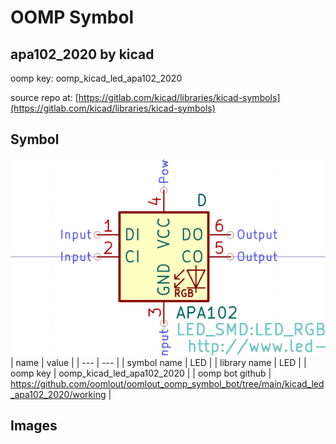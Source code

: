 # OOMP Symbol  
## apa102_2020  by kicad  
  
oomp key: oomp_kicad_led_apa102_2020  
  
source repo at: [https://gitlab.com/kicad/libraries/kicad-symbols](https://gitlab.com/kicad/libraries/kicad-symbols)  
## Symbol  
  
[![working.png](working_600.png)](working.png)  
| name | value | 
| --- | --- | 
| symbol name | LED | 
| library name | LED | 
| oomp key | oomp_kicad_led_apa102_2020 | 
| oomp bot github | https://github.com/oomlout/oomlout_oomp_symbol_bot/tree/main/kicad_led_apa102_2020/working | 
## Images  
